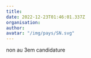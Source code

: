 ```yaml
---
title: 
date: 2022-12-23T01:46:01.337Z
organisation: 
author: 
avatar: "/img/pays/SN.svg"
---
```


non au 3em candidature 